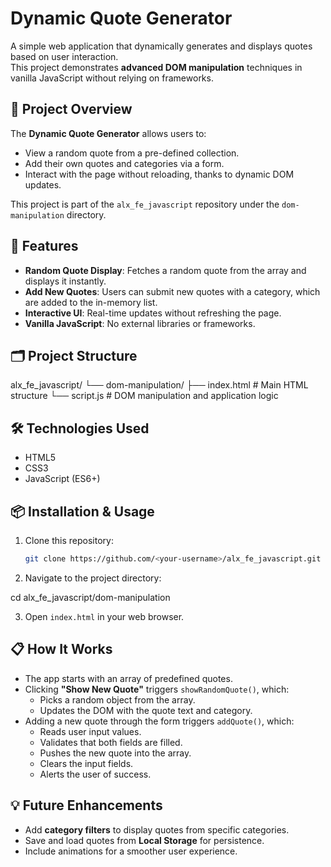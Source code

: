 # Dynamic Quote Generator

A simple web application that dynamically generates and displays quotes based on user interaction.  
This project demonstrates **advanced DOM manipulation** techniques in vanilla JavaScript without relying on frameworks.

## 📜 Project Overview
The **Dynamic Quote Generator** allows users to:
- View a random quote from a pre-defined collection.
- Add their own quotes and categories via a form.
- Interact with the page without reloading, thanks to dynamic DOM updates.

This project is part of the `alx_fe_javascript` repository under the `dom-manipulation` directory.

## 🚀 Features
- **Random Quote Display**: Fetches a random quote from the array and displays it instantly.
- **Add New Quotes**: Users can submit new quotes with a category, which are added to the in-memory list.
- **Interactive UI**: Real-time updates without refreshing the page.
- **Vanilla JavaScript**: No external libraries or frameworks.

## 🗂 Project Structure
alx_fe_javascript/
└── dom-manipulation/
├── index.html # Main HTML structure
└── script.js # DOM manipulation and application logic

## 🛠 Technologies Used
- HTML5
- CSS3
- JavaScript (ES6+)

## 📦 Installation & Usage
1. Clone this repository:
   ```bash
   git clone https://github.com/<your-username>/alx_fe_javascript.git

2. Navigate to the project directory:

cd alx_fe_javascript/dom-manipulation

3. Open `index.html` in your web browser.

## 📋 How It Works
- The app starts with an array of predefined quotes.
- Clicking **"Show New Quote"** triggers `showRandomQuote()`, which:
  - Picks a random object from the array.
  - Updates the DOM with the quote text and category.
- Adding a new quote through the form triggers `addQuote()`, which:
  - Reads user input values.
  - Validates that both fields are filled.
  - Pushes the new quote into the array.
  - Clears the input fields.
  - Alerts the user of success.

## 💡 Future Enhancements
- Add **category filters** to display quotes from specific categories.
- Save and load quotes from **Local Storage** for persistence.
- Include animations for a smoother user experience.
